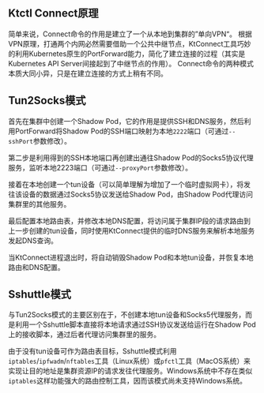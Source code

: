 Ktctl Connect原理
---

简单来说，Connect命令的作用是建立了一个从本地到集群的”单向VPN“。
根据VPN原理，打通两个内网必然需要借助一个公共中继节点，KtConnect工具巧妙的利用Kubernetes原生的PortForward能力，简化了建立连接的过程（其实是Kubernetes API Server间接起到了中继节点的作用）。
Connect命令的两种模式本质大同小异，只是在建立连接的方式上稍有不同。

## Tun2Socks模式

首先在集群中创建一个Shadow Pod，它的作用是提供SSH和DNS服务，然后利用PortForward将Shadow Pod的SSH端口映射为本地`2222`端口（可通过`--sshPort`参数修改）。

第二步是利用得到的SSH本地端口再创建出通往Shadow Pod的Socks5协议代理服务，监听本地2223端口（可通过`--proxyPort`参数修改）。

接着在本地创建一个tun设备（可以简单理解为增加了一个临时虚拟网卡），将发往该设备的数据通过Socks5协议发送给Shadow Pod，由Shadow Pod代理访问集群里的其他服务。

最后配置本地路由表，并修改本地DNS配置，将访问属于集群IP段的请求路由到上一步创建的tun设备，同时使用KtConnect提供的临时DNS服务来解析本地服务发起DNS查询。

当KtConnect进程退出时，将自动销毁Shadow Pod和本地tun设备，并恢复本地路由和DNS配置。

## Sshuttle模式

与Tun2Socks模式的主要区别在于，不创建本地tun设备和Socks5代理服务，而是利用一个Sshuttle脚本直接将本地请求通过SSH协议发送给运行在Shadow Pod上的接收脚本，通过后者代理访问集群里的服务。

由于没有tun设备可作为路由表目标，Sshuttle模式利用`iptables`/`ipfwadm`/`nftables`工具（Linux系统）或`pfctl`工具（MacOS系统）来实现让目的地址是集群资源IP的请求发往代理服务。Windows系统中不存在类似`iptables`这样功能强大的路由控制工具，因而该模式尚未支持Windows系统。
